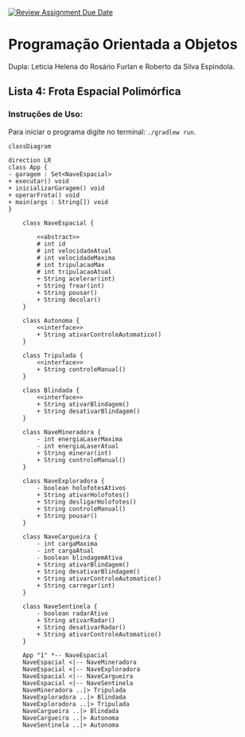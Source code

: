 [![Review Assignment Due Date](https://classroom.github.com/assets/deadline-readme-button-22041afd0340ce965d47ae6ef1cefeee28c7c493a6346c4f15d667ab976d596c.svg)](https://classroom.github.com/a/eVrFUgIm)

# Programação Orientada a Objetos

Dupla: Leticia Helena do Rosário Furlan e Roberto da Silva Espindola.

## Lista 4: Frota Espacial Polimórfica

### Instruções de Uso:

Para iniciar o programa digite no terminal: ```./gradlew run```.
```mermaid
classDiagram

direction LR 
class App {
- garagem : Set<NaveEspacial>
+ executar() void
+ inicializarGaragem() void
+ operarFrota() void
+ main(args : String[]) void
}

    class NaveEspacial {

        <<abstract>>
        # int id
        # int velocidadeAtual
        # int velocidadeMaxima
        # int tripulacaoMax
        # int tripulacaoAtual
        + String acelerar(int)
        + String frear(int)
        + String pousar()
        + String decolar()
    }

    class Autonoma {
        <<interface>>
        + String ativarControleAutomatico()
    }

    class Tripulada {
        <<interface>>
        + String controleManual()
    }

    class Blindada {
        <<interface>>
        + String ativarBlindagem()
        + String desativarBlindagem()
    }

    class NaveMineradora {
        - int energiaLaserMaxima
        - int energiaLaserAtual
        + String minerar(int)
        + String controleManual()
    }

    class NaveExploradora {
        - boolean holofotesAtivos
        + String ativarHolofotes()
        + String desligarHolofotes()
        + String controleManual()
        + String pousar()
    }

    class NaveCargueira {
        - int cargaMaxima
        - int cargaAtual
        - boolean blindagemAtiva
        + String ativarBlindagem()
        + String desativarBlindagem()
        + String ativarControleAutomatico()
        + String carregar(int)
    }

    class NaveSentinela {
        - boolean radarAtivo
        + String ativarRadar()
        + String desativarRadar()
        + String ativarControleAutomatico()
    }
    
    App "1" *-- NaveEspacial 
    NaveEspacial <|-- NaveMineradora
    NaveEspacial <|-- NaveExploradora
    NaveEspacial <|-- NaveCargueira
    NaveEspacial <|-- NaveSentinela
    NaveMineradora ..|> Tripulada
    NaveExploradora ..|> Blindada
    NaveExploradora ..|> Tripulada
    NaveCargueira ..|> Blindada
    NaveCargueira ..|> Autonoma
    NaveSentinela ..|> Autonoma
```